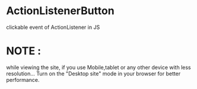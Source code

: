 # ActionListenerButton
  clickable event of ActionListener in JS
# NOTE :
  while viewing the site, if you use Mobile,tablet or any other device with less resolution... 
  Turn on the "Desktop site" mode in your browser for better performance.
